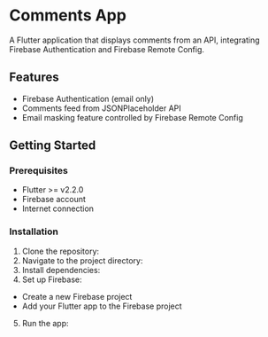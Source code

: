 # Comments App

A Flutter application that displays comments from an API, integrating Firebase Authentication and Firebase Remote Config.

## Features

- Firebase Authentication (email only)
- Comments feed from JSONPlaceholder API
- Email masking feature controlled by Firebase Remote Config

## Getting Started

### Prerequisites

- Flutter >= v2.2.0
- Firebase account
- Internet connection

### Installation

1. Clone the repository:
2. Navigate to the project directory:
3. Install dependencies:
4. Set up Firebase:
- Create a new Firebase project
- Add your Flutter app to the Firebase project

5. Run the app: